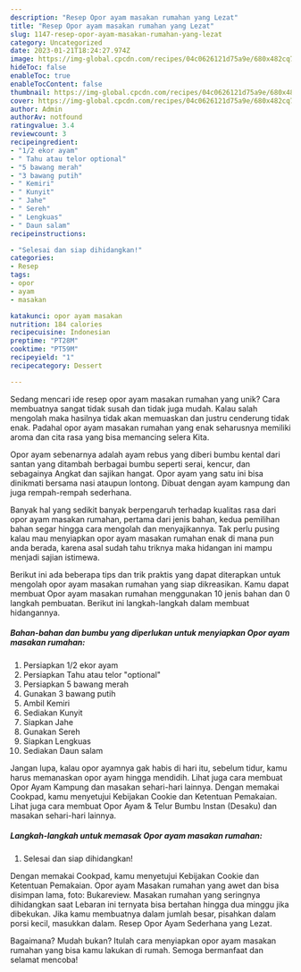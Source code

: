 ```yaml
---
description: "Resep Opor ayam masakan rumahan yang Lezat"
title: "Resep Opor ayam masakan rumahan yang Lezat"
slug: 1147-resep-opor-ayam-masakan-rumahan-yang-lezat
category: Uncategorized
date: 2023-01-21T18:24:27.974Z
image: https://img-global.cpcdn.com/recipes/04c0626121d75a9e/680x482cq70/opor-ayam-masakan-rumahan-foto-resep-utama.jpg
hideToc: false
enableToc: true
enableTocContent: false
thumbnail: https://img-global.cpcdn.com/recipes/04c0626121d75a9e/680x482cq70/opor-ayam-masakan-rumahan-foto-resep-utama.jpg
cover: https://img-global.cpcdn.com/recipes/04c0626121d75a9e/680x482cq70/opor-ayam-masakan-rumahan-foto-resep-utama.jpg
author: Admin
authorAv: notfound
ratingvalue: 3.4
reviewcount: 3
recipeingredient:
- "1/2 ekor ayam"
- " Tahu atau telor optional"
- "5 bawang merah"
- "3 bawang putih"
- " Kemiri"
- " Kunyit"
- " Jahe"
- " Sereh"
- " Lengkuas"
- " Daun salam"
recipeinstructions:

- "Selesai dan siap dihidangkan!"
categories:
- Resep
tags:
- opor
- ayam
- masakan

katakunci: opor ayam masakan 
nutrition: 184 calories
recipecuisine: Indonesian
preptime: "PT28M"
cooktime: "PT59M"
recipeyield: "1"
recipecategory: Dessert

---
```





Sedang mencari ide resep opor ayam masakan rumahan yang unik? Cara membuatnya sangat tidak susah dan tidak juga mudah. Kalau salah mengolah maka hasilnya tidak akan memuaskan dan justru cenderung tidak enak. Padahal opor ayam masakan rumahan yang enak seharusnya memiliki aroma dan cita rasa yang bisa memancing selera Kita.





Opor ayam sebenarnya adalah ayam rebus yang diberi bumbu kental dari santan yang ditambah berbagai bumbu seperti serai, kencur, dan sebagainya Angkat dan sajikan hangat. Opor ayam yang satu ini bisa dinikmati bersama nasi ataupun lontong. Dibuat dengan ayam kampung dan juga rempah-rempah sederhana.

Banyak hal yang sedikit banyak berpengaruh terhadap kualitas rasa dari opor ayam masakan rumahan, pertama dari jenis bahan, kedua pemilihan bahan segar hingga cara mengolah dan menyajikannya. Tak perlu pusing kalau mau menyiapkan opor ayam masakan rumahan enak di mana pun anda berada, karena asal sudah tahu triknya maka hidangan ini mampu menjadi sajian istimewa.






Berikut ini ada beberapa tips dan trik praktis yang dapat diterapkan untuk mengolah opor ayam masakan rumahan yang siap dikreasikan. Kamu dapat membuat Opor ayam masakan rumahan menggunakan 10 jenis bahan dan 0 langkah pembuatan. Berikut ini langkah-langkah dalam membuat hidangannya.

<!--inarticleads1-->

##### Bahan-bahan dan bumbu yang diperlukan untuk menyiapkan Opor ayam masakan rumahan:

1. Persiapkan 1/2 ekor ayam
1. Persiapkan  Tahu atau telor &#34;optional&#34;
1. Persiapkan 5 bawang merah
1. Gunakan 3 bawang putih
1. Ambil  Kemiri
1. Sediakan  Kunyit
1. Siapkan  Jahe
1. Gunakan  Sereh
1. Siapkan  Lengkuas
1. Sediakan  Daun salam


Jangan lupa, kalau opor ayamnya gak habis di hari itu, sebelum tidur, kamu harus memanaskan opor ayam hingga mendidih. Lihat juga cara membuat Opor Ayam Kampung dan masakan sehari-hari lainnya. Dengan memakai Cookpad, kamu menyetujui Kebijakan Cookie dan Ketentuan Pemakaian. Lihat juga cara membuat Opor Ayam &amp; Telur Bumbu Instan (Desaku) dan masakan sehari-hari lainnya. 

<!--inarticleads2-->

##### Langkah-langkah untuk memasak Opor ayam masakan rumahan:


1. Selesai dan siap dihidangkan!

Dengan memakai Cookpad, kamu menyetujui Kebijakan Cookie dan Ketentuan Pemakaian. Opor ayam Masakan rumahan yang awet dan bisa disimpan lama, foto: Bukareview. Masakan rumahan yang seringnya dihidangkan saat Lebaran ini ternyata bisa bertahan hingga dua minggu jika dibekukan. Jika kamu membuatnya dalam jumlah besar, pisahkan dalam porsi kecil, masukkan dalam. Resep Opor Ayam Sederhana yang Lezat. 

Bagaimana? Mudah bukan? Itulah cara menyiapkan opor ayam masakan rumahan yang bisa kamu lakukan di rumah. Semoga bermanfaat dan selamat mencoba!
